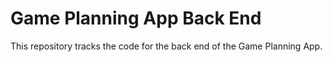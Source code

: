 # Game Planning App Back End

This repository tracks the code for the back end of the Game Planning App.
